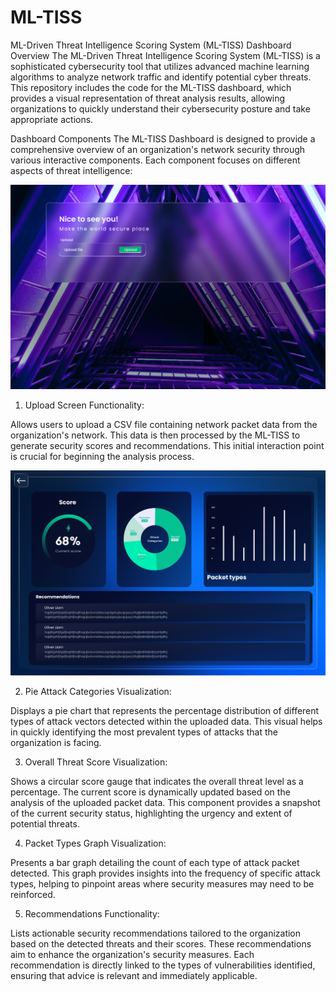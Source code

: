 # ML-TISS
ML-Driven Threat Intelligence Scoring System (ML-TISS) Dashboard
Overview
The ML-Driven Threat Intelligence Scoring System (ML-TISS) is a sophisticated cybersecurity tool that utilizes advanced machine learning algorithms to analyze network traffic and identify potential cyber threats. This repository includes the code for the ML-TISS dashboard, which provides a visual representation of threat analysis results, allowing organizations to quickly understand their cybersecurity posture and take appropriate actions.

Dashboard Components
The ML-TISS Dashboard is designed to provide a comprehensive overview of an organization's network security through various interactive components. Each component focuses on different aspects of threat intelligence:

![upload](upload.png)
1. Upload Screen
Functionality:

Allows users to upload a CSV file containing network packet data from the organization's network. This data is then processed by the ML-TISS to generate security scores and recommendations.
This initial interaction point is crucial for beginning the analysis process.

![dashboard](dashboard.png)

2. Pie Attack Categories
Visualization:

Displays a pie chart that represents the percentage distribution of different types of attack vectors detected within the uploaded data.
This visual helps in quickly identifying the most prevalent types of attacks that the organization is facing.<br />

3. Overall Threat Score
Visualization:

Shows a circular score gauge that indicates the overall threat level as a percentage. The current score is dynamically updated based on the analysis of the uploaded packet data.
This component provides a snapshot of the current security status, highlighting the urgency and extent of potential threats.<br />

4. Packet Types Graph
Visualization:

Presents a bar graph detailing the count of each type of attack packet detected.
This graph provides insights into the frequency of specific attack types, helping to pinpoint areas where security measures may need to be reinforced.<br />

5. Recommendations
Functionality:

Lists actionable security recommendations tailored to the organization based on the detected threats and their scores. These recommendations aim to enhance the organization's security measures.
Each recommendation is directly linked to the types of vulnerabilities identified, ensuring that advice is relevant and immediately applicable.
